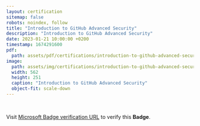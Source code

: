 ```yaml
---
layout: certification
sitemap: false
robots: noindex, follow
title: "Introduction to GitHub Advanced Security"
description: "Introduction to GitHub Advanced Security"
date: 2023-01-21 10:00:00 +0200
timestamp: 1674291600
pdf:
  path: assets/pdf/certifications/introduction-to-github-advanced-security.pdf
image:
  path: assets/img/certifications/introduction-to-github-advanced-security.webp
  width: 562
  height: 251
  caption: "Introduction to GitHub Advanced Security"
  object-fit: scale-down
---
```


<br />

<p class="lead text-center">
  Visit <a href="https://learn.microsoft.com/en-us/training/achievements/learn.introduction-github-advanced-security.badge?username=char0n">Microsoft Badge verification URL</a> to verify this <strong>Badge</strong>.
</p>
